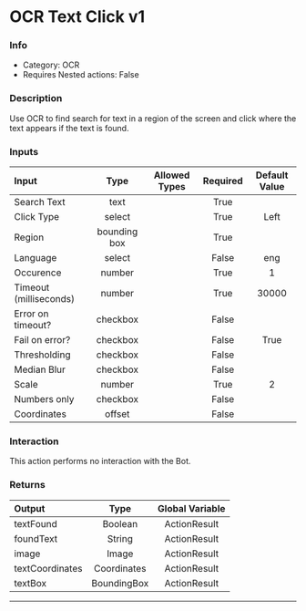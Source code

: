 # OCR Text Click v1

### Info

- Category: OCR
- Requires Nested actions: False


### Description
Use OCR to find search for text in a region of the screen and click where the text appears if the text is found.


### Inputs

| Input | Type | Allowed Types | Required |  Default Value |
| :--- | :---: | :---: | :---: | :---: |
| Search Text | text |  | True |  |
| Click Type | select |  | True | Left |
| Region | bounding box |  | True |  |
| Language | select |  | False | eng |
| Occurence | number |  | True | 1 |
| Timeout (milliseconds) | number |  | True | 30000 |
| Error on timeout? | checkbox |  | False |  |
| Fail on error? | checkbox |  | False | True |
| Thresholding | checkbox |  | False |  |
| Median Blur | checkbox |  | False |  |
| Scale | number |  | True | 2 |
| Numbers only | checkbox |  | False |  |
| Coordinates | offset |  | False |  |


### Interaction
This action performs no interaction with the Bot.

### Returns

| Output | Type | Global Variable |
| :--- | :---: | :---: |
| textFound | Boolean | ActionResult |
| foundText | String | ActionResult |
| image | Image | ActionResult |
| textCoordinates | Coordinates | ActionResult |
| textBox | BoundingBox | ActionResult |

---